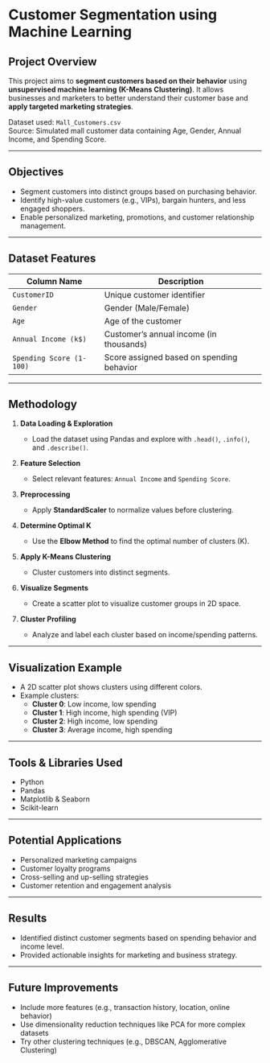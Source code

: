 # Customer Segmentation using Machine Learning

## Project Overview

This project aims to **segment customers based on their behavior** using **unsupervised machine learning (K-Means Clustering)**. It allows businesses and marketers to better understand their customer base and **apply targeted marketing strategies**.

Dataset used: `Mall_Customers.csv`  
Source: Simulated mall customer data containing Age, Gender, Annual Income, and Spending Score.

---

## Objectives

- Segment customers into distinct groups based on purchasing behavior.
- Identify high-value customers (e.g., VIPs), bargain hunters, and less engaged shoppers.
- Enable personalized marketing, promotions, and customer relationship management.

---

## Dataset Features

| Column Name                | Description                              |
|---------------------------|------------------------------------------|
| `CustomerID`              | Unique customer identifier                |
| `Gender`                  | Gender (Male/Female)                      |
| `Age`                     | Age of the customer                       |
| `Annual Income (k$)`      | Customer’s annual income (in thousands)   |
| `Spending Score (1-100)`  | Score assigned based on spending behavior |

---

## Methodology

1. **Data Loading & Exploration**  
   - Load the dataset using Pandas and explore with `.head()`, `.info()`, and `.describe()`.
   
2. **Feature Selection**  
   - Select relevant features: `Annual Income` and `Spending Score`.

3. **Preprocessing**  
   - Apply **StandardScaler** to normalize values before clustering.

4. **Determine Optimal K**  
   - Use the **Elbow Method** to find the optimal number of clusters (K).

5. **Apply K-Means Clustering**  
   - Cluster customers into distinct segments.

6. **Visualize Segments**  
   - Create a scatter plot to visualize customer groups in 2D space.

7. **Cluster Profiling**  
   - Analyze and label each cluster based on income/spending patterns.

---

## Visualization Example

- A 2D scatter plot shows clusters using different colors.
- Example clusters:
  - **Cluster 0**: Low income, low spending
  - **Cluster 1**: High income, high spending (VIP)
  - **Cluster 2**: High income, low spending
  - **Cluster 3**: Average income, high spending

---

## Tools & Libraries Used

- Python
- Pandas
- Matplotlib & Seaborn
- Scikit-learn

---

## Potential Applications

- Personalized marketing campaigns
- Customer loyalty programs
- Cross-selling and up-selling strategies
- Customer retention and engagement analysis

---

## Results

- Identified distinct customer segments based on spending behavior and income level.
- Provided actionable insights for marketing and business strategy.

---

## Future Improvements

- Include more features (e.g., transaction history, location, online behavior)
- Use dimensionality reduction techniques like PCA for more complex datasets
- Try other clustering techniques (e.g., DBSCAN, Agglomerative Clustering)




